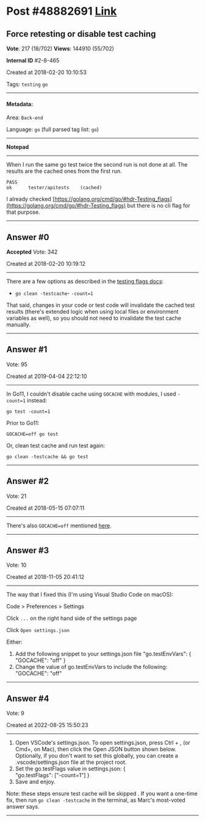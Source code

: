 
# Post \#48882691 [Link](https://stackoverflow.com/questions/48882691/)

## Force retesting or disable test caching

**Vote**: 217 (18/702) **Views**: 144910 (55/702) 

**Internal ID** \#2-8-465

Created at 2018-02-20 10:10:53

Tags: `testing` `go`

----------

#### Metadata:

Area: `Back-end`

Language: `go` (full parsed tag list: `go`)

----------

**Notepad**


----------



When I run the same go test twice the second run is not done at all. The results are the cached ones from the first run.

```
PASS    
ok      tester/apitests    (cached)
```




I already checked [https://golang.org/cmd/go/#hdr-Testing_flags](https://golang.org/cmd/go/#hdr-Testing_flags) but there is no cli flag for that purpose.






----------
        
## Answer \#0

**Accepted** Vote: 342

Created at 2018-02-20 10:19:12

------------

There are a few options as described in the [testing flags docs](https://golang.org/cmd/go/#hdr-Testing_flags):

- `go clean -testcache`- `-count=1`

That said, changes in your code or test code will invalidate the cached test results (there's extended logic when using local files or environment variables as well), so you should not need to invalidate the test cache manually.


------------
    
    
## Answer \#1

 Vote: 95

Created at 2019-04-04 22:12:10

------------

In Go11, I couldn't disable cache using `GOCACHE` with modules, I used `-count=1` instead: 

```
go test -count=1
```


Prior to Go11: 

```
GOCACHE=off go test
```


Or, clean test cache and run test again: 

```
go clean -testcache && go test
```



------------
    
    
## Answer \#2

 Vote: 21

Created at 2018-05-15 07:07:11

------------

There's also `GOCACHE=off` mentioned [here](https://github.com/golang/go/issues/22758#issuecomment-344921828).


------------
    
    
## Answer \#3

 Vote: 10

Created at 2018-11-05 20:41:12

------------

The way that I fixed this (I'm using Visual Studio Code on macOS):

Code > Preferences > Settings

Click `...` on the right hand side of the settings page

Click `Open settings.json`

Either:


1. Add the following snippet to your settings.json file "go.testEnvVars": {
    "GOCACHE": "off"
}
2. Change the value of go.testEnvVars to include the following: "GOCACHE": "off"




------------
    
    
## Answer \#4

 Vote: 9

Created at 2022-08-25 15:50:23

------------



1. Open VSCode's settings.json. To open settings.json, press Ctrl + , (or Cmd+, on Mac), then click the Open JSON button shown below. Optionally, if you don't want to set this globally, you can create a .vscode/settings.json file at the project root.
2. Set the go.testFlags value in settings.json:  {    
     "go.testFlags": ["-count=1"]
 }
3. Save and enjoy.


Note: these steps ensure test cache will be skipped . If you want a one-time fix, then run `go clean -testcache` in the terminal, as Marc's most-voted answer says.


------------
    
    